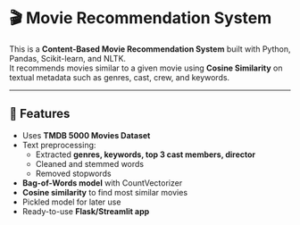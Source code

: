 # 🎬 Movie Recommendation System

This is a **Content-Based Movie Recommendation System** built with Python, Pandas, Scikit-learn, and NLTK.  
It recommends movies similar to a given movie using **Cosine Similarity** on textual metadata such as genres, cast, crew, and keywords.

---

## 🚀 Features
- Uses **TMDB 5000 Movies Dataset**
- Text preprocessing:
  - Extracted **genres, keywords, top 3 cast members, director**
  - Cleaned and stemmed words
  - Removed stopwords
- **Bag-of-Words model** with CountVectorizer
- **Cosine similarity** to find most similar movies
- Pickled model for later use
- Ready-to-use **Flask/Streamlit app**
